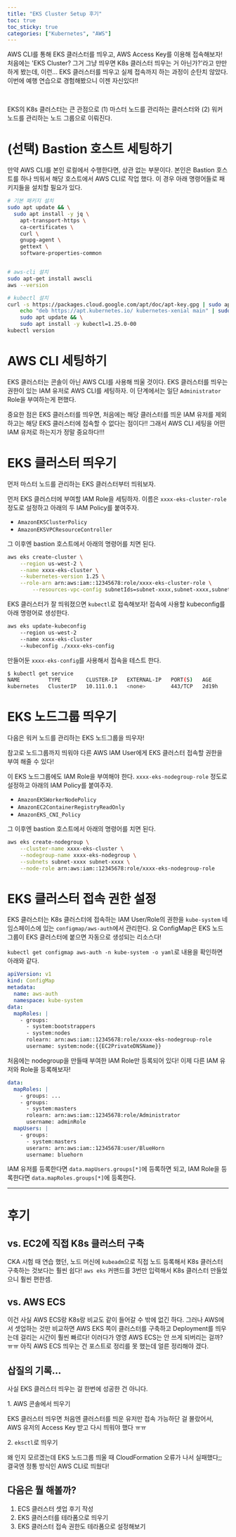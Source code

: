 ```yaml
---
title: "EKS Cluster Setup 후기"
toc: true
toc_sticky: true
categories: ["Kubernetes", "AWS"]
---
```


AWS CLI를 통해 EKS 클러스터를 띄우고, AWS Access Key를 이용해 접속해보자! 처음에는 'EKS Cluster? 그거 그냥 띄우면 K8s 클러스터 띄우는 거 아닌가?'라고 만만하게 봤는데, 이런... EKS 클러스터를 띄우고 실제 접속까지 하는 과정이 순탄치 않았다. 이번에 예행 연습으로 경험해봤으니 이젠 자신있다!!

<br/>

EKS의 K8s 클러스터는 큰 관점으로 (1) 마스터 노드를 관리하는 클러스터와 (2) 워커 노드를 관리하는 노드 그룹으로 이뤄진다.

# (선택) Bastion 호스트 세팅하기

만약 AWS CLI를 본인 로컬에서 수행한다면, 상관 없는 부분이다. 본인은 Bastion 호스트를 하나 띄워서 해당 호스트에서 AWS CLI로 작업 했다. 이 경우 아래 명령어들로 패키지들을 설치할 필요가 있다.

```bash
# 기본 패키지 설치
sudo apt update && \
  sudo apt install -y jq \
    apt-transport-https \
    ca-certificates \
    curl \
    gnupg-agent \
    gettext \
    software-properties-common


# aws-cli 설치
sudo apt-get install awscli
aws --version

# kubectl 설치
curl -s https://packages.cloud.google.com/apt/doc/apt-key.gpg | sudo apt-key add - && \
    echo "deb https://apt.kubernetes.io/ kubernetes-xenial main" | sudo tee -a /etc/apt/sources.list.d/kubernetes.list && \
    sudo apt update && \
    sudo apt install -y kubectl=1.25.0-00
kubectl version
```

# AWS CLI 세팅하기

EKS 클러스터는 콘솔이 아닌 AWS CLI를 사용해 띄울 것이다. EKS 클러스터를 띄우는 권한이 있는 IAM 유저로 AWS CLI를 세팅하자. 이 단계에서는 일단 `Administrator` Role을 부여하는게 편했다.

중요한 점은 EKS 클러스터를 띄우면, 처음에는 해당 클러스터를 띄운 IAM 유저를 제외하고는 해당 EKS 클러스터에 접속할 수 없다는 점이다!! 그래서 AWS CLI 세팅을 어떤 IAM 유저로 하는지가 정말 중요하다!!!

# EKS 클러스터 띄우기

먼저 마스터 노드를 관리하는 EKS 클러스터부터 띄워보자.

먼저 EKS 클러스터에 부여할 IAM Role을 세팅하자. 이름은 `xxxx-eks-cluster-role` 정도로 설정하고 아래의 두 IAM Policy를 붙여주자.

- `AmazonEKSClusterPolicy`
- `AmazonEKSVPCResourceController`

그 이후엔 bastion 호스트에서 아래의 명령어를 치면 된다.

```bash
aws eks create-cluster \
	--region us-west-2 \
	--name xxxx-eks-cluster \
	--kubernetes-version 1.25 \
	--role-arn arn:aws:iam::12345678:role/xxxx-eks-cluster-role \
        --resources-vpc-config subnetIds=subnet-xxxx,subnet-xxxx,subnet-xxxx,subnet-xxxx
```

EKS 클러스터가 잘 띄워졌으면 `kubectl`로 접속해보자! 접속에 사용할 kubeconfig를 아래 명령어로 생성한다.

```bash
aws eks update-kubeconfig
	--region us-west-2
	--name xxxx-eks-cluster
	--kubeconfig ./xxxx-eks-config
```

만들어둔 `xxxx-eks-config`를 사용해서 접속을 테스트 한다.

```bash
$ kubectl get service
NAME         TYPE        CLUSTER-IP   EXTERNAL-IP   PORT(S)   AGE
kubernetes   ClusterIP   10.111.0.1   <none>        443/TCP   2d19h
```

# EKS 노드그룹 띄우기

다음은 워커 노드를 관리하는 EKS 노드그룹을 띄우자!

<div class="statement" markdown="1">

참고로 노드그룹까지 띄워야 다른 AWS IAM User에게 EKS 클러스터 접속할 권한을 부여 해줄 수 있다!

</div>

이 EKS 노드그룹에도 IAM Role을 부여해야 한다. `xxxx-eks-nodegroup-role` 정도로 설정하고 아래의 IAM Policy를 붙여주자.

- `AmazonEKSWorkerNodePolicy`
- `AmazonEC2ContainerRegistryReadOnly`
- `AmazonEKS_CNI_Policy`

그 이후엔 bastion 호스트에서 아래의 명령어를 치면 된다.

```bash
aws eks create-nodegroup \
	--cluster-name xxxx-eks-cluster \
	--nodegroup-name xxxx-eks-nodegroup \
	--subnets subnet-xxxx subnet-xxxx \
	--node-role arn:aws:iam::12345678:role/xxxx-eks-nodegroup-role
```

# EKS 클러스터 접속 권한 설정

EKS 클러스터는 K8s 클러스터에 접속하는 IAM User/Role의 권한을 `kube-system` 네임스페이스에 있는 `configmap/aws-auth`에서 관리한다. 요 ConfigMap은 EKS 노드그룹이 EKS 클러스터에 붙으면 자동으로 생성되는 리소스다!

`kubectl get configmap aws-auth -n kube-system -o yaml`로 내용을 확인하면 아래와 같다.

```yaml
apiVersion: v1
kind: ConfigMap
metadata:
  name: aws-auth
  namespace: kube-system
data:
  mapRoles: |
    - groups:
      - system:bootstrappers
      - system:nodes
      rolearn: arn:aws:iam::12345678:role/xxxx-eks-nodegroup-role
      username: system:node:{{EC2PrivateDNSName}}
```

처음에는 nodegroup을 만들때 부여한 IAM Role만 등록되어 있다! 이제 다른 IAM 유저와 Role을 등록해보자!

```yaml
data:
  mapRoles: |
    - groups: ...
    - groups:
      - system:masters
      rolearn: arn:aws:iam::12345678:role/Administrator
      username: adminRole
  mapUsers: |
    - groups:
      - system:masters
      userarn: arn:aws:iam::12345678:user/BlueHorn
      username: bluehorn
```

IAM 유저를 등록한다면 `data.mapUsers.groups[*]`에 등록하면 되고, IAM Role을 등록한다면 `data.mapRoles.groups[*]`에 등록한다.

<hr/>

# 후기

## vs. EC2에 직접 K8s 클러스터 구축

CKA 시험 때 연습 했던, 노드 머신에 `kubeadm`으로 직접 노드 등록해서 K8s 클러스터 구축하는 것보다는 훨씬 쉽다! `aws eks` 커맨드를 3번만 입력해서 K8s 클러스터 만들었으니 훨씬 편한셈.

## vs. AWS ECS

이건 사실 AWS ECS랑 K8s랑 비교도 같이 들어갈 수 밖에 없긴 하다. 그러나 AWS에서 셋업하는 것만 비교하면 AWS EKS 쪽이 클러스터를 구축하고 Deployment를 띄우는데 걸리는 시간이 훨씬 빠르다! 이러다가 영영 AWS ECS는 안 쓰게 되버리는 걸까? ㅠㅠ 아직 AWS ECS 띄우는 건 포스트로 정리를 못 했는데 얼른 정리해야 겠다.

## 삽질의 기록...

사실 EKS 클러스터 띄우는 걸 한번에 성공한 건 아니다.

<div markdown="1" style="margin-bottom: 14px">

1\. AWS 콘솔에서 띄우기

EKS 클러스터 띄우면 처음엔 클러스터를 띄운 유저만 접속 가능하단 걸 몰랐어서, AWS 유저의 Access Key 받고 다시 띄워야 했다 ㅠㅠ

</div>

<div markdown="1" style="margin-bottom: 14px">

2\. `eksctl`로 띄우기

왜 인지 모르겠는데 EKS 노드그룹 띄울 때 CloudFormation 오류가 나서 실패했다;; 결국엔 정통 방식인 AWS CLI로 띄웠다!

</div>

## 다음은 뭘 해볼까?

1. ECS 클러스터 셋업 후기 작성
2. EKS 클러스터를 테라폼으로 띄우기
3. EKS 클러스터 접속 권한도 테라폼으로 설정해보기
